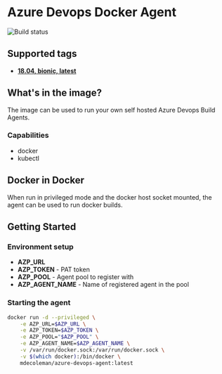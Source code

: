 # Azure Devops Docker Agent

![Build status](https://mdec.visualstudio.com/azure-devops-docker-agent/_apis/build/status/mdecoleman.azure-devops-docker-agent)

## Supported tags

* **[18.04, bionic, latest](./bionic/Dockerfile)**

## What's in the image?
The image can be used to run your own self hosted Azure Devops Build Agents.

### Capabilities
* docker
* kubectl

## Docker in Docker

When run in privileged mode and the docker host socket mounted, the agent can be used to run docker builds.

## Getting Started

### Environment setup
* **AZP_URL**
* **AZP_TOKEN** - PAT token
* **AZP_POOL** - Agent pool to register with
* **AZP_AGENT_NAME** - Name of registered agent in the pool

### Starting the agent

``` bash
docker run -d --privileged \
    -e AZP_URL=$AZP_URL \
    -e AZP_TOKEN=$AZP_TOKEN \
    -e AZP_POOL="$AZP_POOL" \
    -e AZP_AGENT_NAME=$AZP_AGENT_NAME \
    -v /var/run/docker.sock:/var/run/docker.sock \
    -v $(which docker):/bin/docker \
    mdecoleman/azure-devops-agent:latest
```